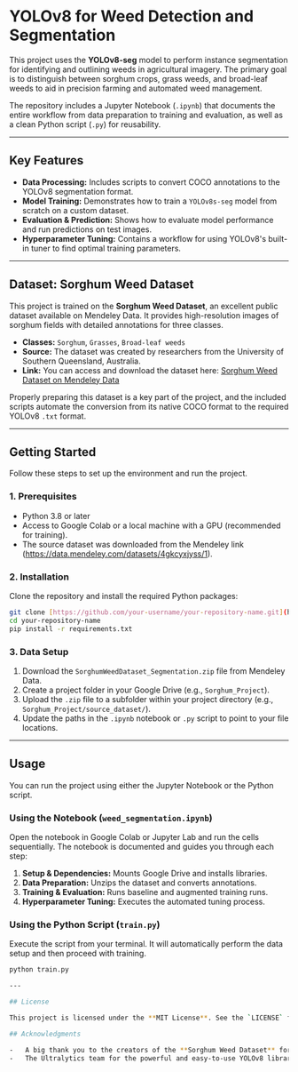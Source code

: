 # YOLOv8 for Weed Detection and Segmentation
This project uses the **YOLOv8-seg** model to perform instance segmentation for identifying and outlining weeds in agricultural imagery. The primary goal is to distinguish between sorghum crops, grass weeds, and broad-leaf weeds to aid in precision farming and automated weed management.

The repository includes a Jupyter Notebook (`.ipynb`) that documents the entire workflow from data preparation to training and evaluation, as well as a clean Python script (`.py`) for reusability.

---

## Key Features

-   **Data Processing:** Includes scripts to convert COCO annotations to the YOLOv8 segmentation format.
-   **Model Training:** Demonstrates how to train a `YOLOv8s-seg` model from scratch on a custom dataset.
-   **Evaluation & Prediction:** Shows how to evaluate model performance and run predictions on test images.
-   **Hyperparameter Tuning:** Contains a workflow for using YOLOv8's built-in tuner to find optimal training parameters.

---

## Dataset: Sorghum Weed Dataset

This project is trained on the **Sorghum Weed Dataset**, an excellent public dataset available on Mendeley Data. It provides high-resolution images of sorghum fields with detailed annotations for three classes.

-   **Classes:** `Sorghum`, `Grasses`, `Broad-leaf weeds`
-   **Source:** The dataset was created by researchers from the University of Southern Queensland, Australia.
-   **Link:** You can access and download the dataset here: [Sorghum Weed Dataset on Mendeley Data](https://data.mendeley.com/datasets/4gkcyxjyss/1)

Properly preparing this dataset is a key part of the project, and the included scripts automate the conversion from its native COCO format to the required YOLOv8 `.txt` format.

---

## Getting Started

Follow these steps to set up the environment and run the project.

### 1. Prerequisites

-   Python 3.8 or later
-   Access to Google Colab or a local machine with a GPU (recommended for training).
-   The source dataset was downloaded from the Mendeley link (https://data.mendeley.com/datasets/4gkcyxjyss/1).

### 2. Installation

Clone the repository and install the required Python packages:

```bash
git clone [https://github.com/your-username/your-repository-name.git](https://github.com/your-username/your-repository-name.git)
cd your-repository-name
pip install -r requirements.txt
```

### 3. Data Setup

1.  Download the `SorghumWeedDataset_Segmentation.zip` file from Mendeley Data.
2.  Create a project folder in your Google Drive (e.g., `Sorghum_Project`).
3.  Upload the `.zip` file to a subfolder within your project directory (e.g., `Sorghum_Project/source_dataset/`).
4.  Update the paths in the `.ipynb` notebook or `.py` script to point to your file locations.

---

## Usage

You can run the project using either the Jupyter Notebook or the Python script.

### Using the Notebook (`weed_segmentation.ipynb`)

Open the notebook in Google Colab or Jupyter Lab and run the cells sequentially. The notebook is documented and guides you through each step:
1.  **Setup & Dependencies:** Mounts Google Drive and installs libraries.
2.  **Data Preparation:** Unzips the dataset and converts annotations.
3.  **Training & Evaluation:** Runs baseline and augmented training runs.
4.  **Hyperparameter Tuning:** Executes the automated tuning process.

### Using the Python Script (`train.py`)

Execute the script from your terminal. It will automatically perform the data setup and then proceed with training.

```bash
python train.py

---

## License

This project is licensed under the **MIT License**. See the `LICENSE` file for more details.

## Acknowledgments

-   A big thank you to the creators of the **Sorghum Weed Dataset** for making their valuable data publicly available.
-   The Ultralytics team for the powerful and easy-to-use YOLOv8 library.
